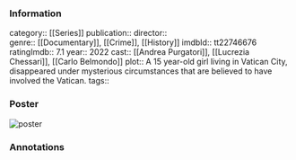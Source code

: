 ### Information
category:: [[Series]]
publication:: 
director::  
genre:: [[Documentary]], [[Crime]], [[History]]
imdbId:: tt22746676
ratingImdb:: 7.1
year:: 2022
cast:: [[Andrea Purgatori]], [[Lucrezia Chessari]], [[Carlo Belmondo]]
plot:: A 15 year-old girl living in Vatican City, disappeared under mysterious circumstances that are believed to have involved the Vatican.
tags::


### Poster
![poster](https://m.media-amazon.com/images/M/MV5BMDRmMTk0OTQtNDFlMC00MDA5LTllMzEtODkwZjg0NWZmMWJhXkEyXkFqcGdeQXVyMTQxNzMzNDI@._V1_SX300.jpg)


### Annotations
